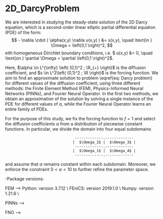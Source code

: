 # 2D_DarcyProblem

We are interested in studying the steady-state solution of the 2D Darcy equation, which is a second-order linear elliptic partial differential equation (PDE) of the form:
$$ - \nabla \cdot ( \alpha(x,y) \nabla u(x,y) ) &= s(x,y), \quad \text{in } \Omega = \left(0,1 \right)^2, $$
eith homogeneous Dirichlet boundary conditions, i.e. $ u(x,y) &= 0, \quad \text{on } \partial \Omega = \partial \left(0,1 \right)^2$. 

Here, $\alpha \in L^{\infty} \left( (0,1)^2 ; \R_{+} \right)$ is the diffusion coefficient, and $s \in L^2\left( (0,1)^2 ; \R \right)$ is the forcing function. We aim to find an approximate solution to problem \eqref{eq: Darcy problem} for different values of the diffusion coefficient, using three different methods: the Finite Element Method (FEM), Physics-Informed Neural Networks (PINNs), and Fourier Neural Operator. In the first two methods, we obtain an approximation of the solution by solving a single instance of the PDE for different values of $a$, while the Fourier Neural Operator learns an entire family of PDEs.

For the purpose of this study, we fix the forcing function to $f=1$ and select the diffusion coefficients $\alpha$ from a distribution of piecewise constant functions. In particular, we divide the domain into four equal subdomains

                                    -------------.-------------
                                   |  $\Omega_2$ |  $\Omega_3$ |
                                    -------------.-------------
                                   |  $\Omega_1$ |  $\Omega_4$ |
                                    -------------.-------------
                                   
and assume that $\alpha$ remains constant within each subdomain. Moreover, we enforce the constraint $0 < \alpha < 10$ to further refine the parameter space. 


-Package versions:

FEM --> Python: version 3.7.12 \\
        FEniCS: version 2019.1.0 \\
        Numpy: version 1.21.6 \\

PINNs -->

FNO -->

